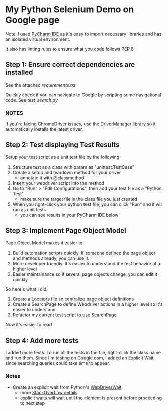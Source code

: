 # My Python Selenium Demo on Google page 

Note: I used [PyCharm IDE](https://www.jetbrains.com/pycharm/) as it's easy to import necessary libraries and has an isolated virtual environment.

It also has linting rules to ensure what you code follows PEP 8

## Step 1: Ensure correct dependencies are installed

See the attached *requirements.txt*

Quickly check if you can navigate to Google by scripting some navigational code. See *test_search.py*

### NOTES
If you're facing ChromeDriver issues, use the [DriverManager library](https://stackoverflow.com/questions/60806988/selenium-error-this-version-of-chromedriver-only-supports-chrome-version-81-m) so it automatically installs the latest driver.

## Step 2: Test displaying Test Results
Setup your test script as a unit test file by the following:
1. Structure test as a class with param as "unittest.TestCase"
2. Create a setup and teardown method for your driver
    - annotate it with @classmethod 
3. Insert your webdriver script into the method
4. Go to "Run" > "Edit Configurations", then add your test file as a "Python Test"
    - make sure the target file is the class file you just created
5. When you right-click your python test file, you can click "Run" and it will run as unit tests
    - you can see results in your PyCharm IDE below

 
## Step 3: Implement Page Object Model
Page Object Model makes it easier to: 
1. Build automation scripts quickly. If someone defined the page object and methods already, you can use it.
2. More developer friendly. It's easier to understand the test behavior at a higher level
3. Easier maintainance so if several page objects change, you can edit it quickly

So here's what I did:
1. Create a Locators file so centralize page object definitions
2. Create a SearchPage to define Webdriver actions in a higher level so it's easier to understand
3. Refactor my current test script to use SearchPage

Now it's easier to read

## Step 4: Add more tests
I added more tests. To run all the tests in the file, right-click the class name and run them.
Since I'm testing on Google.com, I added an Explicit Wait since searching queries could take time to appear.

### Notes
- Create an explicit wait from Python's [WebDriverWait](https://www.techbeamers.com/selenium-webdriver-waits-python/ )
    - more [StackOverflow details](https://stackoverflow.com/questions/26566799/wait-until-page-is-loaded-with-selenium-webdriver-for-python)
    - explicit waits will wait until the element is present before proceeding to next step 
